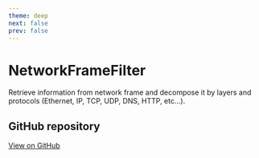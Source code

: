 ```yaml
---
theme: deep
next: false
prev: false
---
```


# NetworkFrameFilter

Retrieve information from network frame and decompose it by layers and protocols (Ethernet, IP, TCP, UDP, DNS, HTTP, etc...).

## GitHub repository

[View on GitHub](https://github.com/EthanAndreas/NetworkFrameFilter)

